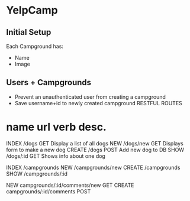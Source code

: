 # YelpCamp

## Initial Setup
Each Campground has:
   * Name
   * Image
## Users + Campgrounds
* Prevent an unauthenticated user from creating a campground
* Save username+id to newly created campground
RESTFUL ROUTES

name      url      verb    desc.
===============================================
INDEX   /dogs      GET   Display a list of all dogs
NEW     /dogs/new  GET   Displays form to make a new dog
CREATE  /dogs      POST  Add new dog to DB
SHOW    /dogs/:id  GET   Shows info about one dog

INDEX   /campgrounds
NEW     /campgrounds/new
CREATE  /campgrounds
SHOW    /campgrounds/:id

NEW     campgrounds/:id/comments/new    GET
CREATE  campgrounds/:id/comments      POST
